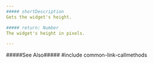 ```yaml
---
##### shortDescription
Gets the widget's height.

##### return: Number
The widget's height in pixels.

---
```

#####See Also#####
#include common-link-callmethods